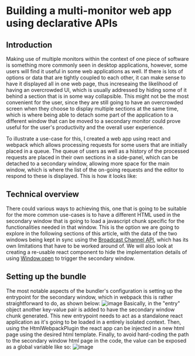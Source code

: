 # Building a multi-monitor web app using declarative APIs

## Introduction

Making use of multiple monitors within the context of one piece of software is something more commonly seen in desktop applications,
however, some users will find it useful in some web applications as well. If there is lots of options or data that are tightly coupled to each other,
it can make sense to have it displayed all in one web page, thus increseaing the likelihood of having an overcrowded UI, which is usually addressed by 
hiding some of it behind a section that is in some way collapsible. This might not be the most convenient for the user, since they are still going to have
an overcrowded screen when they choose to display multiple sections at the same time, which is where being able to detach some part of the application
to a different window that can be moved to a secondary monitor could prove useful for the user's productivity and the overall user experience.

To illustrate a use-case for this, I created a web app using react and webpack which allows processing requests for some users that are initially placed in a queue.
The queue of users as well as a history of the processed requests are placed in their own sections in a side-panel, which can be detached to a secondary window, allowing more space
for the main window, which is where the list of the on-going requests and the editor to respond to these is displayed. This is how it looks like:

## Technical overview

There could various ways to achieving this, one that is going to be suitable for the more common use-cases is to have a different HTML used in the secondary window that is going to load a javascript chunk specific for the functionalities needed in that window.
This is the option we are going to explore in the following sections of this article, with the data of the 
two windows being kept in sync using the [Broadcast Channel API](https://developer.mozilla.org/en-US/docs/Web/API/Broadcast_Channel_API), which has its own limitations 
that have to be worked around of. We will also look at creating a re-usable react component to hide the implementation details of using [Window.open](https://developer.mozilla.org/en-US/docs/Web/API/Window/open)
to trigger the secondary window.

## Setting up the bundle

The most notable aspects of the bundler's configuration is setting up the entrypoint for the secondary window, which in webpack this is rather straightforward to do, as shown below: 
![image](https://github.com/user-attachments/assets/2135e16c-4b26-4b68-a683-441d96172dd3)
Basically, in the "entry" object another key-value pair is added to have the secondary window chunk generated. This new entrypoint needs to act as a standalone react application as it's going to be loaded in a entirely isolated context.
Then, using the HtmlWebpackPlugin the react app can be injected in a new html page using the desired html template. Finally, to avoid hard-coding the path to the secondary window html page in the code, the value can be exposed as a global variable like so:
![image](https://github.com/user-attachments/assets/71b49598-4b9f-4559-ba63-2494b5d824b5)


